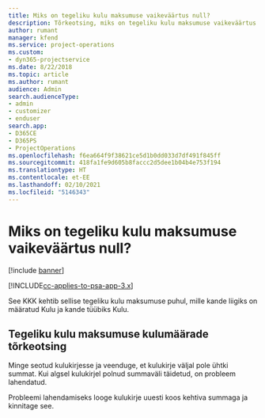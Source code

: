 ```yaml
---
title: Miks on tegeliku kulu maksumuse vaikeväärtus null?
description: Tõrkeotsing, miks on tegeliku kulu maksumuse vaikeväärtus 0.
author: rumant
manager: kfend
ms.service: project-operations
ms.custom:
- dyn365-projectservice
ms.date: 8/22/2018
ms.topic: article
ms.author: rumant
audience: Admin
search.audienceType:
- admin
- customizer
- enduser
search.app:
- D365CE
- D365PS
- ProjectOperations
ms.openlocfilehash: f6ea664f9f38621ce5d1b0dd033d7df491f845ff
ms.sourcegitcommit: 418fa1fe9d605b8faccc2d5dee1b04b4e753f194
ms.translationtype: HT
ms.contentlocale: et-EE
ms.lasthandoff: 02/10/2021
ms.locfileid: "5146343"
---
```

# <a name="why-is-the-price-defaulting-to-zero-on-expense-cost-actuals"></a>Miks on tegeliku kulu maksumuse vaikeväärtus null?

[!include [banner](../includes/psa-now-project-operations.md)]

[!INCLUDE[cc-applies-to-psa-app-3.x](../includes/cc-applies-to-psa-app-3x.md)]

See KKK kehtib sellise tegeliku kulu maksumuse puhul, mille kande liigiks on määratud Kulu ja kande tüübiks Kulu.

## <a name="troubleshooting-cost-rates-on-expense-cost-actuals"></a>Tegeliku kulu maksumuse kulumäärade tõrkeotsing

Minge seotud kulukirjesse ja veenduge, et kulukirje väljal pole ühtki summat. Kui algsel kulukirjel polnud summaväli täidetud, on probleem lahendatud.
 
Probleemi lahendamiseks looge kulukirje uuesti koos kehtiva summaga ja kinnitage see.
